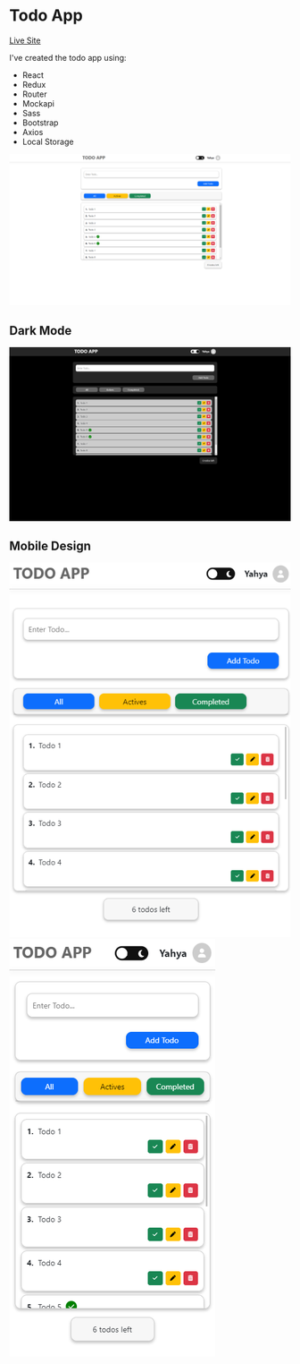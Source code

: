 # Todo App

[Live Site](https://6327488241b1715240238e8f--aesthetic-faun-89a547.netlify.app/)

I've created the todo app using: 
- React
- Redux
- Router
- Mockapi
- Sass
- Bootstrap
- Axios
- Local Storage


![](/src/screenshots/Screenshot%20(141).png)

## Dark Mode

![](/src/screenshots/Screenshot%20(142).png)

## Mobile Design

![](/src/screenshots/Screenshot%20(143).png)
![](/src/screenshots/Screenshot%20(144).png)
